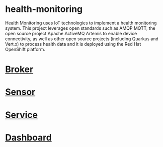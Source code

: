 # health-monitoring
Health Monitoring uses IoT technologies to implement a health monitoring system. This project leverages open standards such as AMQP MQTT, the open source project Apache ActiveMQ Artemis to enable device connectivity, as well as other open source projects (including Quarkus and Vert.x) to process health data and it is deployed using the Red Hat OpenShift platform.

# [Broker](/broker)

# [Sensor](/sensor)

# [Service](/service)

# [Dashboard](https://github.com/brusdev/health-monitoring-dashboard)